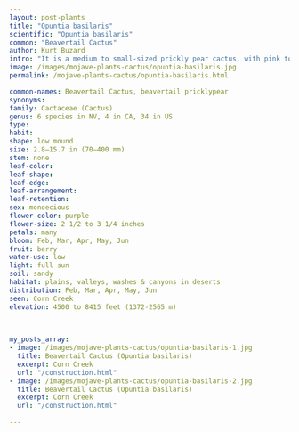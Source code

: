 ```yaml
---
layout: post-plants
title: "Opuntia basilaris"
scientific: "Opuntia basilaris"
common: "Beavertail Cactus"
author: Kurt Buzard
intro: "It is a medium to small-sized prickly pear cactus, with pink to rose colored flowers. A single plant may consist of hundreds of fleshy, flattened pads. These are more or less blue-gray, depending on variety. They are typically spineless, but as is typical for Opuntia species, have many small barbed bristles, called glochids, that easily penetrate the skin. Opuntia basilaris blooms from spring to early summer. The species is variable in nature and several names under different ranks have been described. Only four of these are generally accepted."
image: /images/mojave-plants-cactus/opuntia-basilaris.jpg
permalink: /mojave-plants-cactus/opuntia-basilaris.html

common-names: Beavertail Cactus, beavertail pricklypear
synonyms: 
family: Cactaceae (Cactus)
genus: 6 species in NV, 4 in CA, 34 in US
type: 
habit: 
shape: low mound
size: 2.8–15.7 in (70–400 mm)
stem: none
leaf-color: 
leaf-shape: 
leaf-edge: 
leaf-arrangement: 
leaf-retention: 
sex: monoecious
flower-color: purple
flower-size: 2 1/2 to 3 1/4 inches
petals: many
bloom: Feb, Mar, Apr, May, Jun
fruit: berry
water-use: low
light: full sun
soil: sandy
habitat: plains, valleys, washes & canyons in deserts
distribution: Feb, Mar, Apr, May, Jun
seen: Corn Creek
elevation: 4500 to 8415 feet (1372-2565 m)
 
   

my_posts_array:
- image: /images/mojave-plants-cactus/opuntia-basilaris-1.jpg
  title: Beavertail Cactus (Opuntia basilaris)
  excerpt: Corn Creek
  url: "/construction.html"
- image: /images/mojave-plants-cactus/opuntia-basilaris-2.jpg
  title: Beavertail Cactus (Opuntia basilaris)
  excerpt: Corn Creek
  url: "/construction.html"
 
---
```

  
  
 <p></p>
  